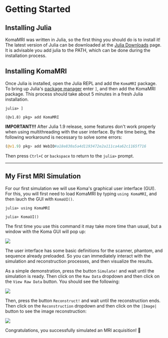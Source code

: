 # Getting Started

## Installing Julia

KomaMRI was written in Julia, so the first thing you should do is to install it! The latest version of Julia can be downloaded at the [Julia Downloads](https://julialang.org/downloads/) page. It is advisable you add julia to the PATH, which can be done during the installation process.

## Installing KomaMRI

Once Julia is installed, open the Julia REPL and add the `KomaMRI` package. To bring up Julia's [package manager](https://docs.julialang.org/en/v1/stdlib/Pkg/) enter `]`, and then add the KomaMRI package. This process should take about 5 minutes in a fresh Julia installation. 

```julia-repl
julia> ]

(@v1.8) pkg> add KomaMRI
```

**IMPORTANT!!!** After Julia 1.9 release, some features don't work properly when using multithreading with the user interface. By the time being, the following workaround is necessary to solve some errors:
```julia
(@v1.9) pkg> add WebIO#a18e830a5a4d1193472e2a111ca4a62c1165f716
```

Then press `Ctrl+C` or `backspace` to return to the `julia>` prompt.


---
## My First MRI Simulation

For our first simulation we will use Koma's graphical user interface (GUI). For this, you will first need to load KomaMRI by typing `using KomaMRI`, and then lauch the GUI with `KomaUI()`.

```julia-repl
julia> using KomaMRI

julia> KomaUI()
```
The first time you use this command it may take more time than usual, but a window with the Koma GUI will pop up:

![](assets/ui-mainpage.png)

The user interface has some basic definitions for the scanner, phantom, and sequence already preloaded. So you can immediately interact with the simulation and reconstruction processes, and then visualize the results.

As a simple demonstration, press the button `Simulate!` and wait until the simulation is ready. Then click on the `Raw Data` dropdown and then click on the `View Raw Data` button. You should see the following:

![](assets/ui-view-raw-data.png)

Then, press the button `Reconstruct!` and wait until the reconstruction ends. Then click on the `Reconstruction` dropdown and then click on the `|Image|` button to see the image reconstruction: 

![](assets/ui-view-abs-image.png)

Congratulations, you successfully simulated an MRI acquisition! 🎊